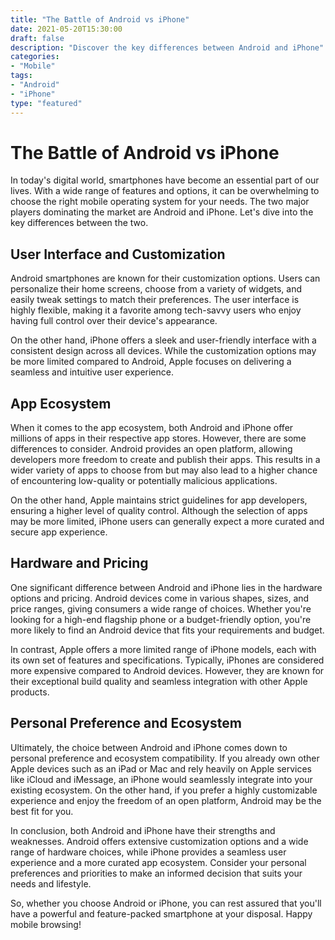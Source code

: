 ```yaml
---
title: "The Battle of Android vs iPhone"
date: 2021-05-20T15:30:00
draft: false
description: "Discover the key differences between Android and iPhone"
categories:
- "Mobile"
tags:
- "Android"
- "iPhone"
type: "featured"
---
```


# The Battle of Android vs iPhone

In today's digital world, smartphones have become an essential part of our lives. With a wide range of features and options, it can be overwhelming to choose the right mobile operating system for your needs. The two major players dominating the market are Android and iPhone. Let's dive into the key differences between the two.

## User Interface and Customization

Android smartphones are known for their customization options. Users can personalize their home screens, choose from a variety of widgets, and easily tweak settings to match their preferences. The user interface is highly flexible, making it a favorite among tech-savvy users who enjoy having full control over their device's appearance.

On the other hand, iPhone offers a sleek and user-friendly interface with a consistent design across all devices. While the customization options may be more limited compared to Android, Apple focuses on delivering a seamless and intuitive user experience.

## App Ecosystem

When it comes to the app ecosystem, both Android and iPhone offer millions of apps in their respective app stores. However, there are some differences to consider. Android provides an open platform, allowing developers more freedom to create and publish their apps. This results in a wider variety of apps to choose from but may also lead to a higher chance of encountering low-quality or potentially malicious applications.

On the other hand, Apple maintains strict guidelines for app developers, ensuring a higher level of quality control. Although the selection of apps may be more limited, iPhone users can generally expect a more curated and secure app experience.

## Hardware and Pricing

One significant difference between Android and iPhone lies in the hardware options and pricing. Android devices come in various shapes, sizes, and price ranges, giving consumers a wide range of choices. Whether you're looking for a high-end flagship phone or a budget-friendly option, you're more likely to find an Android device that fits your requirements and budget.

In contrast, Apple offers a more limited range of iPhone models, each with its own set of features and specifications. Typically, iPhones are considered more expensive compared to Android devices. However, they are known for their exceptional build quality and seamless integration with other Apple products.

## Personal Preference and Ecosystem

Ultimately, the choice between Android and iPhone comes down to personal preference and ecosystem compatibility. If you already own other Apple devices such as an iPad or Mac and rely heavily on Apple services like iCloud and iMessage, an iPhone would seamlessly integrate into your existing ecosystem. On the other hand, if you prefer a highly customizable experience and enjoy the freedom of an open platform, Android may be the best fit for you.

In conclusion, both Android and iPhone have their strengths and weaknesses. Android offers extensive customization options and a wide range of hardware choices, while iPhone provides a seamless user experience and a more curated app ecosystem. Consider your personal preferences and priorities to make an informed decision that suits your needs and lifestyle.

So, whether you choose Android or iPhone, you can rest assured that you'll have a powerful and feature-packed smartphone at your disposal. Happy mobile browsing!
